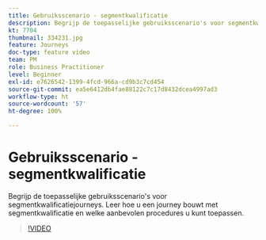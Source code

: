 ```yaml
---
title: Gebruiksscenario - segmentkwalificatie
description: Begrijp de toepasselijke gebruiksscenario's voor segmentkwalificatiejourneys. Leer hoe u een journey bouwt met segmentkwalificatie en welke aanbevolen procedures u kunt toepassen.
kt: 7704
thumbnail: 334231.jpg
feature: Journeys
doc-type: feature video
team: PM
role: Business Practitioner
level: Beginner
exl-id: e7626542-1399-4fcd-966a-cd9b3c7cd454
source-git-commit: ea5e6412db4fae88122c7c17d8432dcea4997ad3
workflow-type: ht
source-wordcount: '57'
ht-degree: 100%

---
```


# Gebruiksscenario - segmentkwalificatie

Begrijp de toepasselijke gebruiksscenario&#39;s voor segmentkwalificatiejourneys. Leer hoe u een journey bouwt met segmentkwalificatie en welke aanbevolen procedures u kunt toepassen.

>[!VIDEO](https://video.tv.adobe.com/v/334231?quality=12)
